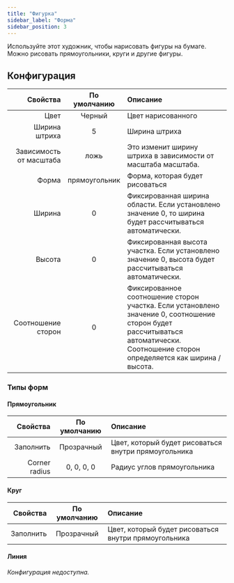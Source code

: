 ```yaml
---
title: "Фигурка"
sidebar_label: "Форма"
sidebar_position: 3
---
```



Используйте этот художник, чтобы нарисовать фигуры на бумаге. Можно рисовать прямоугольники, круги и другие фигуры.

## Конфигурация

|                Свойства | По умолчанию  | Описание                                                                                                                                                                           |
| -----------------------:|:-------------:|:---------------------------------------------------------------------------------------------------------------------------------------------------------------------------------- |
|                    Цвет |    Черный     | Цвет нарисованного                                                                                                                                                                 |
|           Ширина штриха |       5       | Ширина штриха                                                                                                                                                                      |
| Зависимость от масштаба |     ложь      | Это изменит ширину штриха в зависимости от масштаба масштаба.                                                                                                                      |
|                   Форма | прямоугольник | Форма, которая будет рисоваться                                                                                                                                                    |
|                  Ширина |       0       | Фиксированная ширина области. Если установлено значение 0, то ширина будет рассчитываться автоматически.                                                                           |
|                  Высота |       0       | Фиксированная высота участка. Если установлено значение 0, высота будет рассчитываться автоматически.                                                                              |
|      Соотношение сторон |       0       | Фиксированное соотношение сторон участка. Если установлено значение 0, соотношение сторон будет рассчитываться автоматически. Соотношение сторон определяется как ширина / высота. |

### Типы форм

#### Прямоугольник

|      Свойства | По умолчанию | Описание                                             |
| -------------:|:------------:|:---------------------------------------------------- |
|     Заполнить |  Прозрачный  | Цвет, который будет рисоваться внутри прямоугольника |
| Corner radius |  0, 0, 0, 0  | Радиус углов прямоугольника                          |

#### Круг

|  Свойства | По умолчанию | Описание                                             |
| ---------:|:------------:|:---------------------------------------------------- |
| Заполнить |  Прозрачный  | Цвет, который будет рисоваться внутри прямоугольника |

#### Линия

*Конфигурация недоступна.*
